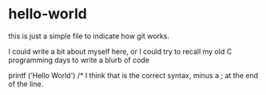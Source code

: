 # hello-world

this is just a simple file to indicate how git works.

I could write a bit about myself here, or I could try to recall my old C programming days to write a blurb of code

printf ('Hello World') /* I think that is the correct syntax, minus a ; at the end of the line.
